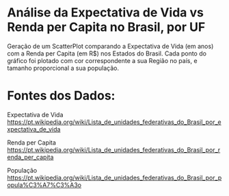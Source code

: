 # Análise da Expectativa de Vida vs Renda per Capita no Brasil, por UF
Geração de um ScatterPlot comparando a Expectativa de Vida (em anos) com a Renda per Capita (em R$) nos Estados do Brasil.
Cada ponto do gráfico foi plotado com cor correspondente a sua Região no país, e tamanho proporcional a sua população.

# Fontes dos Dados:

Expectativa de Vida
https://pt.wikipedia.org/wiki/Lista_de_unidades_federativas_do_Brasil_por_expectativa_de_vida

Renda per Capita
https://pt.wikipedia.org/wiki/Lista_de_unidades_federativas_do_Brasil_por_renda_per_capita

População
https://pt.wikipedia.org/wiki/Lista_de_unidades_federativas_do_Brasil_por_popula%C3%A7%C3%A3o
